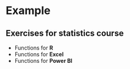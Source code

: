 # Example
## Exercises for statistics course
* Functions for **R**
* Functions for **Excel**
* Functions for **Power BI**

